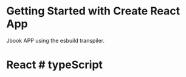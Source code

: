 # Getting Started with Create React App

Jbook APP using the esbuild transpiler.

# React # typeScript
